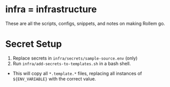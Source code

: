 # infra = infrastructure
These are all the scripts, configs, snippets, and notes on making Rollem go.

# Secret Setup
1. Replace secrets in `infra/secrets/sample-source.env` (only)
2. Run `infra/add-secrets-to-templates.sh` in a bash shell.
  * This will copy all `*.template.*` files, replacing all instances of `${ENV_VARIABLE}` with the correct value.